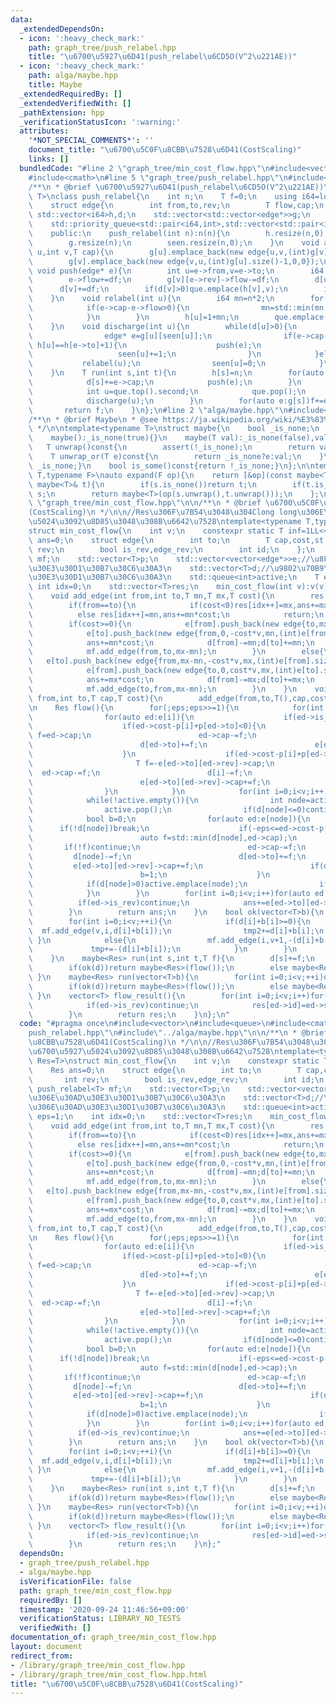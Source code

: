 ```yaml
---
data:
  _extendedDependsOn:
  - icon: ':heavy_check_mark:'
    path: graph_tree/push_relabel.hpp
    title: "\u6700\u5927\u6D41(push_relabel\u6CD5O(V^2\u221AE))"
  - icon: ':heavy_check_mark:'
    path: alga/maybe.hpp
    title: Maybe
  _extendedRequiredBy: []
  _extendedVerifiedWith: []
  _pathExtension: hpp
  _verificationStatusIcon: ':warning:'
  attributes:
    '*NOT_SPECIAL_COMMENTS*': ''
    document_title: "\u6700\u5C0F\u8CBB\u7528\u6D41(CostScaling)"
    links: []
  bundledCode: "#line 2 \"graph_tree/min_cost_flow.hpp\"\n#include<vector>\n#include<queue>\n\
    #include<cmath>\n#line 5 \"graph_tree/push_relabel.hpp\"\n#include<tuple>\n\n\
    /**\n * @brief \u6700\u5927\u6D41(push_relabel\u6CD5O(V^2\u221AE))\n */\ntemplate<typename\
    \ T>\nclass push_relabel{\n    int n;\n    T f=0;\n    using i64=long long;\n\
    \    struct edge{\n        int from,to,rev;\n        T flow,cap;\n    };\n   \
    \ std::vector<i64>h,d;\n    std::vector<std::vector<edge*>>g;\n    std::vector<size_t>seen;\n\
    \    std::priority_queue<std::pair<i64,int>,std::vector<std::pair<i64,int>>,std::greater<std::pair<i64,int>>>que;\n\
    \    public:\n    push_relabel(int n):n(n){\n        h.resize(n,0);\n        d.resize(n,0);\n\
    \        g.resize(n);\n        seen.resize(n,0);\n    }\n    void add_edge(int\
    \ u,int v,T cap){\n        g[u].emplace_back(new edge{u,v,(int)g[v].size(),0,cap});\n\
    \        g[v].emplace_back(new edge{v,u,(int)g[u].size()-1,0,0});\n    }\n   \
    \ void push(edge* e){\n        int u=e->from,v=e->to;\n        i64 df=std::min(d[u],e->cap-e->flow);\n\
    \        e->flow+=df;\n        g[v][e->rev]->flow-=df;\n        d[u]-=df;\n  \
    \      d[v]+=df;\n        if(d[v]>0)que.emplace(h[v],v);\n        if(d[u]>0)que.emplace(h[u],u);\n\
    \    }\n    void relabel(int u){\n        i64 mn=n*2;\n        for(edge* e:g[u]){\n\
    \            if(e->cap-e->flow>0){\n                mn=std::min(mn,h[e->to]);\n\
    \            }\n        }\n        h[u]=1+mn;\n        que.emplace(h[u],u);\n\
    \    }\n    void discharge(int u){\n        while(d[u]>0){\n            if(seen[u]<g[u].size()){\n\
    \                edge* e=g[u][seen[u]];\n                if(e->cap-e->flow>0 &&\
    \ h[u]==h[e->to]+1){\n                    push(e);\n                }else{\n \
    \                   seen[u]+=1;\n                }\n            }else{\n     \
    \           relabel(u);\n                seen[u]=0;\n            }\n        }\n\
    \    }\n    T run(int s,int t){\n        h[s]=n;\n        for(auto e:g[s]){\n\
    \            d[s]+=e->cap;\n            push(e);\n        }\n        while(!que.empty()){\n\
    \            int u=que.top().second;\n            que.pop();\n            if(u==s||u==t)continue;\n\
    \            discharge(u);\n        }\n        for(auto e:g[s])f+=e->flow;\n \
    \       return f;\n    }\n};\n#line 2 \"alga/maybe.hpp\"\n#include<cassert>\n\n\
    /**\n * @brief Maybe\n * @see https://ja.wikipedia.org/wiki/%E3%83%A2%E3%83%8A%E3%83%89_(%E3%83%97%E3%83%AD%E3%82%B0%E3%83%A9%E3%83%9F%E3%83%B3%E3%82%B0)#Maybe%E3%83%A2%E3%83%8A%E3%83%89\n\
    \ */\n\ntemplate<typename T>\nstruct maybe{\n    bool _is_none;\n    T val;\n\
    \    maybe():_is_none(true){}\n    maybe(T val):_is_none(false),val(val){}\n \
    \   T unwrap()const{\n        assert(!_is_none);\n        return val;\n    }\n\
    \    T unwrap_or(T e)const{\n        return _is_none?e:val;\n    }\n    bool is_none()const{return\
    \ _is_none;}\n    bool is_some()const{return !_is_none;}\n};\n\ntemplate<typename\
    \ T,typename F>\nauto expand(F op){\n    return [&op](const maybe<T>& s,const\
    \ maybe<T>& t){\n        if(s.is_none())return t;\n        if(t.is_none())return\
    \ s;\n        return maybe<T>(op(s.unwrap(),t.unwrap()));\n    };\n}\n#line 7\
    \ \"graph_tree/min_cost_flow.hpp\"\n\n/**\n * @brief \u6700\u5C0F\u8CBB\u7528\u6D41\
    (CostScaling)\n */\n\n//Res\u306F\u7B54\u3048\u304Clong long\u306E\u6700\u5927\
    \u5024\u3092\u8D85\u3048\u308B\u6642\u7528\ntemplate<typename T,typename Res=T>\n\
    struct min_cost_flow{\n    int v;\n    constexpr static T inf=1LL<<60;\n    Res\
    \ ans=0;\n    struct edge{\n        int to;\n        T cap,cost,st;\n        int\
    \ rev;\n        bool is_rev,edge_rev;\n        int id;\n    };\n    push_relabel<T>\
    \ mf;\n    std::vector<T>p;\n    std::vector<vector<edge*>>e;//\u8FBA\u306E\u30AD\
    \u30E3\u30D1\u30B7\u30C6\u30A3\n    std::vector<T>d;//\u9802\u70B9\u306E\u30AD\
    \u30E3\u30D1\u30B7\u30C6\u30A3\n    std::queue<int>active;\n    T eps=1;\n   \
    \ int idx=0;\n    std::vector<T>res;\n    min_cost_flow(int v):v(v),mf(v+2),p(v,0),e(v),d(v,0){}\n\
    \    void add_edge(int from,int to,T mn,T mx,T cost){\n        res.push_back(0);\n\
    \        if(from==to){\n            if(cost<0)res[idx++]=mx,ans+=mx*cost;\n  \
    \          else res[idx++]=mn,ans+=mn*cost;\n            return;\n        }\n\
    \        if(cost>=0){\n            e[from].push_back(new edge{to,mx-mn,cost*v,mn,(int)e[to].size(),0,0,idx});\n\
    \            e[to].push_back(new edge{from,0,-cost*v,mn,(int)e[from].size()-1,1,0,idx++});\n\
    \            ans+=mn*cost;\n            d[from]-=mn;d[to]+=mn;\n            eps=max(eps,cost*v*v);\n\
    \            mf.add_edge(from,to,mx-mn);\n        }\n        else{\n         \
    \   e[to].push_back(new edge{from,mx-mn,-cost*v,mx,(int)e[from].size(),0,1,idx});\n\
    \            e[from].push_back(new edge{to,0,cost*v,mx,(int)e[to].size()-1,1,1,idx++});\n\
    \            ans+=mx*cost;\n            d[from]-=mx;d[to]+=mx;\n            eps=max(eps,-cost*v*v);\n\
    \            mf.add_edge(to,from,mx-mn);\n        }\n    }\n    void add_edge(int\
    \ from,int to,T cap,T cost){\n        add_edge(from,to,T(),cap,cost);\n    }\n\
    \n    Res flow(){\n        for(;eps;eps>>=1){\n            for(int i=0;i<v;i++){\n\
    \                for(auto ed:e[i]){\n                    if(ed->is_rev)continue;\n\
    \                    if(ed->cost-p[i]+p[ed->to]<0){\n                        T\
    \ f=ed->cap;\n                        ed->cap-=f;\n                        d[i]-=f;\n\
    \                        d[ed->to]+=f;\n                        e[ed->to][ed->rev]->cap+=f;\n\
    \                    }\n                    if(ed->cost-p[i]+p[ed->to]>0){\n \
    \                       T f=-e[ed->to][ed->rev]->cap;\n                      \
    \  ed->cap-=f;\n                        d[i]-=f;\n                        d[ed->to]+=f;\n\
    \                        e[ed->to][ed->rev]->cap+=f;\n                    }\n\
    \                }\n            }\n            for(int i=0;i<v;i++)if(d[i]>0){active.emplace(i);}\n\
    \            while(!active.empty()){\n                int node=active.front();\n\
    \                active.pop();\n                if(d[node]<=0)continue;\n    \
    \            bool b=0;\n                for(auto ed:e[node]){\n              \
    \      if(!d[node])break;\n                    if(-eps<=ed->cost-p[node]+p[ed->to]&&ed->cost-p[node]+p[ed->to]<0){\n\
    \                        auto f=std::min(d[node],ed->cap);\n                 \
    \       if(!f)continue;\n                        ed->cap-=f;\n               \
    \         d[node]-=f;\n                        d[ed->to]+=f;\n               \
    \         e[ed->to][ed->rev]->cap+=f;\n                        if(d[ed->to]>0)active.emplace(ed->to);\n\
    \                        b=1;\n                    }\n                }\n    \
    \            if(d[node]>0)active.emplace(node);\n                if(!b)p[node]+=eps;\n\
    \            }\n        }\n        for(int i=0;i<v;i++)for(auto ed:e[i]){\n  \
    \          if(ed->is_rev)continue;\n            ans+=e[ed->to][ed->rev]->cap*(ed->cost/v);\n\
    \        }\n        return ans;\n    }\n    bool ok(vector<T>b){\n        T tmp=0,tmp2=0;\n\
    \        for(int i=0;i<v;++i){\n            if(d[i]+b[i]>=0){\n              \
    \  mf.add_edge(v,i,d[i]+b[i]);\n                tmp2+=d[i]+b[i];\n           \
    \ }\n            else{\n                mf.add_edge(i,v+1,-(d[i]+b[i]));\n   \
    \             tmp+=-(d[i]+b[i]);\n            }\n        }\n        return tmp==tmp2&&mf.run(v,v+1)==tmp;\n\
    \    }\n    maybe<Res> run(int s,int t,T f){\n        d[s]+=f;\n        d[t]-=f;\n\
    \        if(ok(d))return maybe<Res>(flow());\n        else maybe<Res>();\n   \
    \ }\n    maybe<Res> run(vector<T>b){\n        for(int i=0;i<v;++i)d[i]+=b[i];\n\
    \        if(ok(d))return maybe<Res>(flow());\n        else maybe<Res>();\n   \
    \ }\n    vector<T> flow_result(){\n        for(int i=0;i<v;i++)for(auto ed:e[i]){\n\
    \            if(ed->is_rev)continue;\n            res[ed->id]=ed->st+e[ed->to][ed->rev]->cap*(ed->edge_rev?-1:1);\n\
    \        }\n        return res;\n    }\n};\n"
  code: "#pragma once\n#include<vector>\n#include<queue>\n#include<cmath>\n#include\"\
    push_relabel.hpp\"\n#include\"../alga/maybe.hpp\"\n\n/**\n * @brief \u6700\u5C0F\
    \u8CBB\u7528\u6D41(CostScaling)\n */\n\n//Res\u306F\u7B54\u3048\u304Clong long\u306E\
    \u6700\u5927\u5024\u3092\u8D85\u3048\u308B\u6642\u7528\ntemplate<typename T,typename\
    \ Res=T>\nstruct min_cost_flow{\n    int v;\n    constexpr static T inf=1LL<<60;\n\
    \    Res ans=0;\n    struct edge{\n        int to;\n        T cap,cost,st;\n \
    \       int rev;\n        bool is_rev,edge_rev;\n        int id;\n    };\n   \
    \ push_relabel<T> mf;\n    std::vector<T>p;\n    std::vector<vector<edge*>>e;//\u8FBA\
    \u306E\u30AD\u30E3\u30D1\u30B7\u30C6\u30A3\n    std::vector<T>d;//\u9802\u70B9\
    \u306E\u30AD\u30E3\u30D1\u30B7\u30C6\u30A3\n    std::queue<int>active;\n    T\
    \ eps=1;\n    int idx=0;\n    std::vector<T>res;\n    min_cost_flow(int v):v(v),mf(v+2),p(v,0),e(v),d(v,0){}\n\
    \    void add_edge(int from,int to,T mn,T mx,T cost){\n        res.push_back(0);\n\
    \        if(from==to){\n            if(cost<0)res[idx++]=mx,ans+=mx*cost;\n  \
    \          else res[idx++]=mn,ans+=mn*cost;\n            return;\n        }\n\
    \        if(cost>=0){\n            e[from].push_back(new edge{to,mx-mn,cost*v,mn,(int)e[to].size(),0,0,idx});\n\
    \            e[to].push_back(new edge{from,0,-cost*v,mn,(int)e[from].size()-1,1,0,idx++});\n\
    \            ans+=mn*cost;\n            d[from]-=mn;d[to]+=mn;\n            eps=max(eps,cost*v*v);\n\
    \            mf.add_edge(from,to,mx-mn);\n        }\n        else{\n         \
    \   e[to].push_back(new edge{from,mx-mn,-cost*v,mx,(int)e[from].size(),0,1,idx});\n\
    \            e[from].push_back(new edge{to,0,cost*v,mx,(int)e[to].size()-1,1,1,idx++});\n\
    \            ans+=mx*cost;\n            d[from]-=mx;d[to]+=mx;\n            eps=max(eps,-cost*v*v);\n\
    \            mf.add_edge(to,from,mx-mn);\n        }\n    }\n    void add_edge(int\
    \ from,int to,T cap,T cost){\n        add_edge(from,to,T(),cap,cost);\n    }\n\
    \n    Res flow(){\n        for(;eps;eps>>=1){\n            for(int i=0;i<v;i++){\n\
    \                for(auto ed:e[i]){\n                    if(ed->is_rev)continue;\n\
    \                    if(ed->cost-p[i]+p[ed->to]<0){\n                        T\
    \ f=ed->cap;\n                        ed->cap-=f;\n                        d[i]-=f;\n\
    \                        d[ed->to]+=f;\n                        e[ed->to][ed->rev]->cap+=f;\n\
    \                    }\n                    if(ed->cost-p[i]+p[ed->to]>0){\n \
    \                       T f=-e[ed->to][ed->rev]->cap;\n                      \
    \  ed->cap-=f;\n                        d[i]-=f;\n                        d[ed->to]+=f;\n\
    \                        e[ed->to][ed->rev]->cap+=f;\n                    }\n\
    \                }\n            }\n            for(int i=0;i<v;i++)if(d[i]>0){active.emplace(i);}\n\
    \            while(!active.empty()){\n                int node=active.front();\n\
    \                active.pop();\n                if(d[node]<=0)continue;\n    \
    \            bool b=0;\n                for(auto ed:e[node]){\n              \
    \      if(!d[node])break;\n                    if(-eps<=ed->cost-p[node]+p[ed->to]&&ed->cost-p[node]+p[ed->to]<0){\n\
    \                        auto f=std::min(d[node],ed->cap);\n                 \
    \       if(!f)continue;\n                        ed->cap-=f;\n               \
    \         d[node]-=f;\n                        d[ed->to]+=f;\n               \
    \         e[ed->to][ed->rev]->cap+=f;\n                        if(d[ed->to]>0)active.emplace(ed->to);\n\
    \                        b=1;\n                    }\n                }\n    \
    \            if(d[node]>0)active.emplace(node);\n                if(!b)p[node]+=eps;\n\
    \            }\n        }\n        for(int i=0;i<v;i++)for(auto ed:e[i]){\n  \
    \          if(ed->is_rev)continue;\n            ans+=e[ed->to][ed->rev]->cap*(ed->cost/v);\n\
    \        }\n        return ans;\n    }\n    bool ok(vector<T>b){\n        T tmp=0,tmp2=0;\n\
    \        for(int i=0;i<v;++i){\n            if(d[i]+b[i]>=0){\n              \
    \  mf.add_edge(v,i,d[i]+b[i]);\n                tmp2+=d[i]+b[i];\n           \
    \ }\n            else{\n                mf.add_edge(i,v+1,-(d[i]+b[i]));\n   \
    \             tmp+=-(d[i]+b[i]);\n            }\n        }\n        return tmp==tmp2&&mf.run(v,v+1)==tmp;\n\
    \    }\n    maybe<Res> run(int s,int t,T f){\n        d[s]+=f;\n        d[t]-=f;\n\
    \        if(ok(d))return maybe<Res>(flow());\n        else maybe<Res>();\n   \
    \ }\n    maybe<Res> run(vector<T>b){\n        for(int i=0;i<v;++i)d[i]+=b[i];\n\
    \        if(ok(d))return maybe<Res>(flow());\n        else maybe<Res>();\n   \
    \ }\n    vector<T> flow_result(){\n        for(int i=0;i<v;i++)for(auto ed:e[i]){\n\
    \            if(ed->is_rev)continue;\n            res[ed->id]=ed->st+e[ed->to][ed->rev]->cap*(ed->edge_rev?-1:1);\n\
    \        }\n        return res;\n    }\n};"
  dependsOn:
  - graph_tree/push_relabel.hpp
  - alga/maybe.hpp
  isVerificationFile: false
  path: graph_tree/min_cost_flow.hpp
  requiredBy: []
  timestamp: '2020-09-24 11:46:56+09:00'
  verificationStatus: LIBRARY_NO_TESTS
  verifiedWith: []
documentation_of: graph_tree/min_cost_flow.hpp
layout: document
redirect_from:
- /library/graph_tree/min_cost_flow.hpp
- /library/graph_tree/min_cost_flow.hpp.html
title: "\u6700\u5C0F\u8CBB\u7528\u6D41(CostScaling)"
---
```

